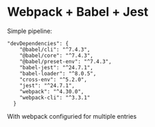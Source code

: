 # Webpack + Babel + Jest

Simple pipeline:
 
    "devDependencies": {
        "@babel/cli": "^7.4.3",
        "@babel/core": "^7.4.3",
        "@babel/preset-env": "^7.4.3",
        "babel-jest": "^24.7.1",
        "babel-loader": "^8.0.5",
        "cross-env": "^5.2.0",
        "jest": "^24.7.1",
        "webpack": "^4.30.0",
        "webpack-cli": "^3.3.1"
      }

With webpack configuried for multiple entries